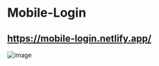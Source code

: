 # Mobile-Login

## https://mobile-login.netlify.app/

![image](https://github.com/MarceloALMoreira/Mobile-Login/assets/90574339/442a9652-c119-4250-87be-6e0cb57bd0b8)
